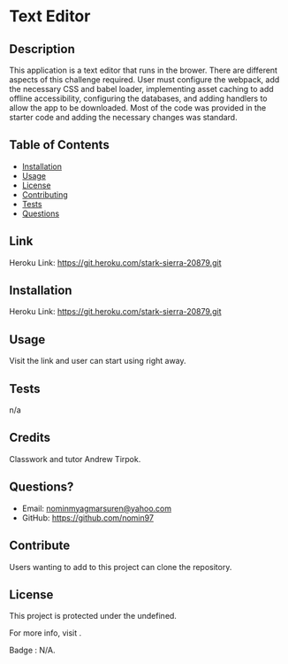 # Text Editor 
  
  ## Description 
  This application is a text editor that runs in the brower. There are different aspects of this challenge required. User must configure the webpack, add the necessary CSS and babel loader, implementing asset caching to add offline accessibility, configuring the databases, and adding handlers to allow the app to be downloaded. Most of the code was provided in the starter code and adding the necessary changes was standard. 
  
  ## Table of Contents
  - [Installation](#installation)
  - [Usage](#usage)
  - [License](#license)
  - [Contributing](#contributing)
  - [Tests](#tests)
  - [Questions](#questions)
  
  ## Link
  Heroku Link: https://git.heroku.com/stark-sierra-20879.git
  
  ## Installation 
  Heroku Link: https://git.heroku.com/stark-sierra-20879.git
  
  ## Usage
  Visit the link and user can start using right away. 
  
  ## Tests
  n/a
  
  ## Credits
  Classwork and tutor Andrew Tirpok.
  
  ## Questions?
  * Email: <nominmyagmarsuren@yahoo.com>
  * GitHub: <https://github.com/nomin97>
  
  ## Contribute
  Users wanting to add to this project can clone the repository.
  
  ## License
  This project is protected under the undefined.
  
  For more info, visit .
  
  Badge : N/A.
